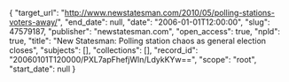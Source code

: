 {
  "target_url": "http://www.newstatesman.com/2010/05/polling-stations-voters-away/", 
  "end_date": null, 
  "date": "2006-01-01T12:00:00", 
  "slug": 47579187, 
  "publisher": "newstatesman.com", 
  "open_access": true, 
  "npld": true, 
  "title": "New Statesman: Polling station chaos as general election closes", 
  "subjects": [], 
  "collections": [], 
  "record_id": "20060101T120000/PXL7apFhefjWln/LdykKYw==", 
  "scope": "root", 
  "start_date": null
}

